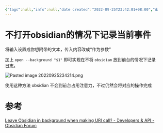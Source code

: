 ```yaml
---
{"tags":null,"info":null,"date created":"2022-09-25T23:42:01+08:00","date modified":"2024-04-18T12:49:36+08:00","dg-publish":true,"aliases":[],"permalink":"/101 Tools/obsidian/不打开obsidian的情况下记录当前事件/","dgPassFrontmatter":true,"noteIcon":"2","created":"2022-09-25T23:42:01+08:00","updated":"2024-04-18T12:49:36+08:00"}
---
```



# 不打开obsidian的情况下记录当前事件

将输入设置成你想附带的文本，传入内容改成“作为参数”

加上 `open --background "$1"` 即可实现在不将 `obsidian` 放到前台的情况下记录日志。



![Pasted image 20220925234214.png](/img/user/attachs/Pasted%20image%2020220925234214.png)


使用这种方法 obsidian 不会到前台占用注意力，不过仍然会将对应的操作完成

# 参考

[Leave Obsidian in background when making URI call? - Developers & API - Obsidian Forum](https://forum.obsidian.md/t/leave-obsidian-in-background-when-making-uri-call/34091)
